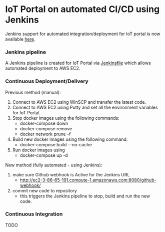 # IoT Portal on automated CI/CD using Jenkins

Jenkins support for automated integration/deployment for IoT portal is now available [here](http://ec2-3-86-65-191.compute-1.amazonaws.com:8080/).


### Jenkins pipeline
A Jenkins pipeline is created for IoT Portal via [Jenkinsfile](https://github.com/richmondu/libpyiotcloud/blob/master/Jenkinsfile) which allows automated deployment to AWS EC2.


### Continuous Deployment/Delivery

Previous method (manual):
1. Connect to AWS EC2 using WinSCP and transfer the latest code.
2. Connect to AWS EC2 using Putty and set all the environment variables for IoT Portal.
3. Stop docker images using the following commands:
   - docker-compose down
   - docker-compose remove 
   - docker network prune -f
4. Build new docker images using the following command:
   - docker-compose build --no-cache
5. Run docker images using 
   - docker-compose up -d

New method (fully automated - using Jenkins):
1. make sure Github webhook is Active for the Jenkins URL 
   - http://ec2-3-86-65-191.compute-1.amazonaws.com:8080/github-webhook/
2. commit new code to repository
   - this triggers the Jenkins pipeline to stop, build and run the new code.


### Continuous Integration

TODO